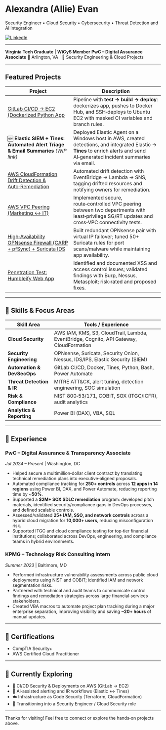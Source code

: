 # Alexandra (Allie) Evan
Security Engineer • Cloud Security • Cybersecurity • Threat Detection and AI Integration

[![LinkedIn](https://img.shields.io/badge/LinkedIn-Connect-blue?logo=linkedin)](https://www.linkedin.com/in/allie-evan/)

---
 **Virginia Tech Graduate** | **WiCyS Member**
 **PwC – Digital Assurance Associate**
📍 Arlington, VA | 📁 Security Engineering & Cloud Projects

---

##  Featured Projects

| Project                                                                                                                                                                              | Description                                                                                                                                                                  |
| ------------------------------------------------------------------------------------------------------------------------------------------------------------------------------------ | ---------------------------------------------------------------------------------------------------------------------------------------------------------------------------- |
| [GitLab CI/CD → EC2 (Dockerized Python App](https://github.com/alevan22/alevan22/tree/main/Projects/GitLab%20CI-CD%20Pipeline%20Python%20App)                                         | Pipeline with **test → build → deploy**: dockerizes app, pushes to Docker Hub, and SSH‑deploys to Ubuntu EC2 with masked CI variables and branch rules.                      |
| 🆕 **Elastic SIEM + Tines: Automated Alert Triage & Email Summaries** *(WIP link)*                                                                                                   | Deployed Elastic Agent on a Windows host in AWS, created detections, and integrated Elastic → **Tines** to enrich alerts and send AI‑generated incident summaries via email. |
| [AWS CloudFormation Drift Detection & Auto‑Remediation](https://github.com/alevan22/alevan22/tree/main/Projects/AWS%20CloudFormation%20Drift%20Detection%20%26%20Auto-Remediation)   | Automated drift detection with EventBridge → Lambda → SNS, tagging drifted resources and notifying owners for remediation.                                                   |
| [AWS VPC Peering (Marketing ↔ IT)](https://github.com/alevan22/alevan22/tree/main/Projects/aws-vpc-peering-marketing-it-lab)                                                         | Implemented secure, route‑controlled VPC peering between two departments with least‑privilege SG/RT updates and cross‑VPC connectivity tests.                                |
| [High‑Availability OPNsense Firewall (CARP + pfSync) + Suricata IDS](https://github.com/alevan22/alevan22/tree/main/Projects/High%20Availability%20Firewall%20Lab%20with%20OPNsense) | Built redundant OPNsense pair with virtual IP failover; tuned 50+ Suricata rules for port scans/malware while maintaining app availability.                                  |
| [Penetration Test: Humbleify Web App](https://github.com/alevan22/alevan22/blob/main/Projects/Humbleify%20Penetration%20Test/README.md)                                              | Identified and documented XSS and access control issues; validated findings with Burp, Nessus, Metasploit; risk‑rated and proposed fixes.                                    |


---

## 🧠 Skills & Focus Areas

| Skill Area                 | Tools / Experience                                                                      |
| -------------------------- | --------------------------------------------------------------------------------------- |
| **Cloud Security**         | AWS IAM, KMS, S3, CloudTrail, Lambda, EventBridge, Cognito, API Gateway, CloudFormation |
| **Security Engineering**   | OPNsense, Suricata, Security Onion, Nessus, IDS/IPS, Elastic Security (SIEM)            |
| **Automation & DevSecOps** | GitLab CI/CD, Docker, Tines, Python, Bash, Power Automate                               |
| **Threat Detection & IR**  | MITRE ATT\&CK, alert tuning, detection engineering, SOC simulation                      |
| **Risk & Compliance**      | NIST 800‑53/171, COBIT, SOX (ITGC/ICFR), audit analytics                                |
| **Analytics & Reporting**  | Power BI (DAX), VBA, SQL                                                                |

---

## 💼 Experience

### **PwC – Digital Assurance & Transparency Associate**

*Jul 2024 – Present* | Washington, DC

* Helped secure a multimillion‑dollar client contract by translating technical remediation plans into executive‑aligned proposals.
* Automated compliance tracking for **250+ controls** across **12 apps in 14 regions** using Power BI, DAX, and Power Automate, reducing reporting time by \~**50%**.
* Supported a **\$2M+ SOX SDLC remediation** program: developed pitch materials, identified security/compliance gaps in DevOps processes, and defined scalable controls.
* Assessed/validated **25+ IAM, SSO, and network controls** across a hybrid cloud migration for **10,000+ users**, reducing misconfiguration risk.
* Supported ITGC and cloud compliance testing for top‑tier financial institutions; collaborated across DevOps, engineering, and compliance teams in hybrid environments.

### **KPMG – Technology Risk Consulting Intern**

*Summer 2023* | Baltimore, MD

* Performed infrastructure vulnerability assessments across public cloud deployments using NIST and COBIT; identified IAM and network segmentation risks.
* Partnered with technical and audit teams to communicate control findings and remediation strategies across large financial‑services stakeholders.
* Created VBA macros to automate project plan tracking during a major enterprise separation, improving visibility and saving **\~20+ hours** of manual updates.

---

## 📜 Certifications

*  CompTIA Security+
*  AWS Certified Cloud Practitioner

---

## 🚀 Currently Exploring

* 🔁 CI/CD Security & Deployments on AWS (GitLab → EC2)
* 🧠 AI‑assisted alerting and IR workflows (Elastic ↔ Tines)
* ☁️ Infrastructure as Code Security (Terraform, CloudFormation)
* 🎯 Transitioning into a Security Engineer / Cloud Security role

---

Thanks for visiting! Feel free to connect or explore the hands‑on projects above.
